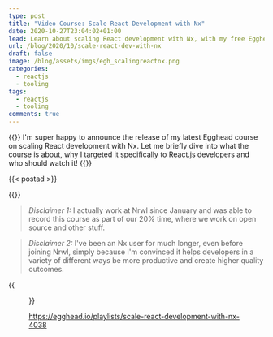 ```yaml
---
type: post
title: "Video Course: Scale React Development with Nx"
date: 2020-10-27T23:04:02+01:00
lead: Learn about scaling React development with Nx, with my free Egghead course
url: /blog/2020/10/scale-react-dev-with-nx
draft: false
image: /blog/assets/imgs/egh_scalingreactnx.png
categories:
  - reactjs
  - tooling
tags:
  - reactjs
  - tooling
comments: true
---
```


{{<intro>}}
I'm super happy to announce the release of my latest Egghead course on scaling React development with Nx. Let me briefly dive into what the course is about, why I targeted it specifically to React.js developers and who should watch it!
{{</intro>}}

<!--more-->

{{< postad >}}

{{<toc>}}

> *Disclaimer 1:* I actually work at Nrwl since January and was able to record this course as part of our 20% time, where we work on open source and other stuff. 

> *Disclaimer 2:* I've been an Nx user for much longer, even before joining Nrwl, simply because I'm convinced it helps developers in a variety of different ways be more productive and create higher quality outcomes.

{{<figure url="/blog/assets/imgs/egh_scalingreactnx.png" size="small" >}}

https://egghead.io/playlists/scale-react-development-with-nx-4038